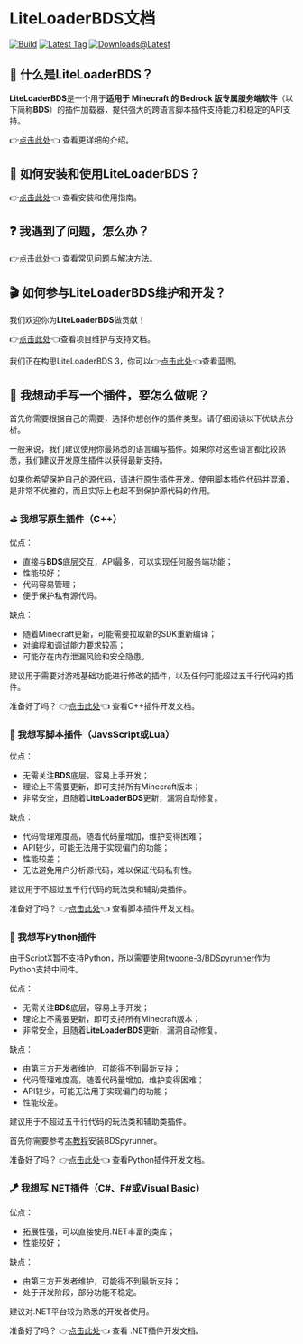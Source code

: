 # LiteLoaderBDS文档

[![Build](https://img.shields.io/github/actions/workflow/status/LiteLDev/LiteLoaderBDS/cmake_repo.yml?style=for-the-badge)](https://github.com/LiteLDev/LiteLoader/actions)
[![Latest Tag](https://img.shields.io/github/v/tag/LiteLDev/LiteLoaderBDS?label=LATEST%20TAG&style=for-the-badge)](https://github.com/LiteLDev/LiteLoaderBDS/releases/latest)
[![Downloads@Latest](https://img.shields.io/github/downloads/LiteLDev/LiteLoaderbds/latest/total?style=for-the-badge)](https://github.com/LiteLDev/LiteLoaderBDS/releases/latest)

## 🎨 什么是LiteLoaderBDS？

**LiteLoaderBDS**是一个用于**适用于 Minecraft 的 Bedrock 版专属服务端软件**（以下简称**BDS**）的插件加载器，提供强大的跨语言脚本插件支持能力和稳定的API支持。

👉[点击此处](https://github.com/LiteLDev/LiteLoaderBDS/blob/main/README_zh-cn.md)👈 查看更详细的介绍。

## 🔨 如何安装和使用LiteLoaderBDS？

👉[点击此处](/Usage.md)👈 查看安装和使用指南。

## ❓ 我遇到了问题，怎么办？

👉[点击此处](/FAQ.md)👈 查看常见问题与解决方法。

## 🎬 如何参与LiteLoaderBDS维护和开发？

我们欢迎你为**LiteLoaderBDS**做贡献！

👉[点击此处](/Maintenance/)👈查看项目维护与支持文档。

我们正在构思LiteLoaderBDS 3，你可以👉[点击此处](/Maintenance/Blueprint.md)👈查看蓝图。

## 🛴 我想动手写一个插件，要怎么做呢？

首先你需要根据自己的需要，选择你想创作的插件类型。请仔细阅读以下优缺点分析。

一般来说，我们建议使用你最熟悉的语言编写插件。如果你对这些语言都比较熟悉，我们建议开发原生插件以获得最新支持。

如果你希望保护自己的源代码，请进行原生插件开发。使用脚本插件代码并混淆，是非常不优雅的，而且实际上也起不到保护源代码的作用。

### ⛳ 我想写原生插件（C++）

优点：
* 直接与**BDS**底层交互，API最多，可以实现任何服务端功能；
* 性能较好；
* 代码容易管理；
* 便于保护私有源代码。

缺点：
* 随着Minecraft更新，可能需要拉取新的SDK重新编译；
* 对编程和调试能力要求较高；
* 可能存在内存泄漏风险和安全隐患。

建议用于需要对游戏基础功能进行修改的插件，以及任何可能超过五千行代码的插件。

准备好了吗？ 👉[点击此处](https://cpp.docs.litebds.com/zh-Hans/)👈 查看C++插件开发文档。

### 🎯 我想写脚本插件（JavsScript或Lua）

优点：
* 无需关注**BDS**底层，容易上手开发；
* 理论上不需要更新，即可支持所有Minecraft版本；
* 非常安全，且随着**LiteLoaderBDS**更新，漏洞自动修复。

缺点：
* 代码管理难度高，随着代码量增加，维护变得困难；
* API较少，可能无法用于实现偏门的功能；
* 性能较差；
* 无法避免用户分析源代码，难以保证代码私有性。

建议用于不超过五千行代码的玩法类和辅助类插件。

准备好了吗？ 👉[点击此处](/LLSEPluginDevelopment/)👈 查看脚本插件开发文档。

### 🍳 我想写Python插件

由于ScriptX暂不支持Python，所以需要使用[twoone-3/BDSpyrunner](https://github.com/twoone-3/BDSpyrunner)作为Python支持中间件。

优点：
* 无需关注**BDS**底层，容易上手开发；
* 理论上不需要更新，即可支持所有Minecraft版本；
* 非常安全，且随着**LiteLoaderBDS**更新，漏洞自动修复。

缺点：
* 由第三方开发者维护，可能得不到最新支持；
* 代码管理难度高，随着代码量增加，维护变得困难；
* API较少，可能无法用于实现偏门的功能；
* 性能较差。

建议用于不超过五千行代码的玩法类和辅助类插件。

首先你需要参考[本教程](https://github.com/twoone-3/BDSpyrunner/wiki)安装BDSpyrunner。

准备好了吗？ 👉[点击此处](https://github.com/twoone-3/BDSpyrunner/wiki/Devlopment)👈 查看Python插件开发文档。

### 🪁 我想写.NET插件（C#、F#或Visual Basic）

优点：
* 拓展性强，可以直接使用.NET丰富的类库；
* 性能较好；

缺点：
* 由第三方开发者维护，可能得不到最新支持；
* 处于开发阶段，部分功能不稳定。

建议对.NET平台较为熟悉的开发者使用。

准备好了吗？ 👉[点击此处](/DotNETPluginDevelopment/)👈 查看 .NET插件开发文档。

